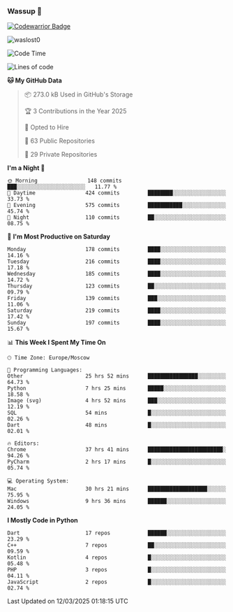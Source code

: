 ### Wassup 👋

[![Codewarrior Badge](https://www.codewars.com/users/waslost/badges/small)](https://www.codewars.com/users/waslost)

<p align="left"> <img src="https://komarev.com/ghpvc/?username=waslost0" alt="waslost0" /></p>

<!--START_SECTION:waka-->
![Code Time](http://img.shields.io/badge/Code%20Time-5%2C429%20hrs%2044%20mins-blue)

![Lines of code](https://img.shields.io/badge/From%20Hello%20World%20I%27ve%20Written-1.5%20million%20lines%20of%20code-blue)

**🐱 My GitHub Data** 

> 📦 273.0 kB Used in GitHub's Storage 
 > 
> 🏆 3 Contributions in the Year 2025
 > 
> 💼 Opted to Hire
 > 
> 📜 63 Public Repositories 
 > 
> 🔑 29 Private Repositories 
 > 
**I'm a Night 🦉** 

```text
🌞 Morning                148 commits         ███░░░░░░░░░░░░░░░░░░░░░░   11.77 % 
🌆 Daytime                424 commits         ████████░░░░░░░░░░░░░░░░░   33.73 % 
🌃 Evening                575 commits         ███████████░░░░░░░░░░░░░░   45.74 % 
🌙 Night                  110 commits         ██░░░░░░░░░░░░░░░░░░░░░░░   08.75 % 
```
📅 **I'm Most Productive on Saturday** 

```text
Monday                   178 commits         ████░░░░░░░░░░░░░░░░░░░░░   14.16 % 
Tuesday                  216 commits         ████░░░░░░░░░░░░░░░░░░░░░   17.18 % 
Wednesday                185 commits         ████░░░░░░░░░░░░░░░░░░░░░   14.72 % 
Thursday                 123 commits         ██░░░░░░░░░░░░░░░░░░░░░░░   09.79 % 
Friday                   139 commits         ███░░░░░░░░░░░░░░░░░░░░░░   11.06 % 
Saturday                 219 commits         ████░░░░░░░░░░░░░░░░░░░░░   17.42 % 
Sunday                   197 commits         ████░░░░░░░░░░░░░░░░░░░░░   15.67 % 
```


📊 **This Week I Spent My Time On** 

```text
🕑︎ Time Zone: Europe/Moscow

💬 Programming Languages: 
Other                    25 hrs 52 mins      ████████████████░░░░░░░░░   64.73 % 
Python                   7 hrs 25 mins       █████░░░░░░░░░░░░░░░░░░░░   18.58 % 
Image (svg)              4 hrs 52 mins       ███░░░░░░░░░░░░░░░░░░░░░░   12.19 % 
SQL                      54 mins             █░░░░░░░░░░░░░░░░░░░░░░░░   02.26 % 
Dart                     48 mins             █░░░░░░░░░░░░░░░░░░░░░░░░   02.01 % 

🔥 Editors: 
Chrome                   37 hrs 41 mins      ████████████████████████░   94.26 % 
PyCharm                  2 hrs 17 mins       █░░░░░░░░░░░░░░░░░░░░░░░░   05.74 % 

💻 Operating System: 
Mac                      30 hrs 21 mins      ███████████████████░░░░░░   75.95 % 
Windows                  9 hrs 36 mins       ██████░░░░░░░░░░░░░░░░░░░   24.05 % 
```

**I Mostly Code in Python** 

```text
Dart                     17 repos            ██████░░░░░░░░░░░░░░░░░░░   23.29 % 
C++                      7 repos             ██░░░░░░░░░░░░░░░░░░░░░░░   09.59 % 
Kotlin                   4 repos             █░░░░░░░░░░░░░░░░░░░░░░░░   05.48 % 
PHP                      3 repos             █░░░░░░░░░░░░░░░░░░░░░░░░   04.11 % 
JavaScript               2 repos             █░░░░░░░░░░░░░░░░░░░░░░░░   02.74 % 
```




 Last Updated on 12/03/2025 01:18:15 UTC
<!--END_SECTION:waka-->


